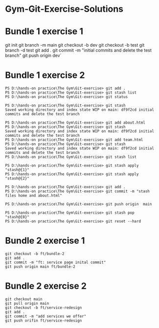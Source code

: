 # Gym-Git-Exercise-Solutions

# Bundle 1 exercise 1

git init
git branch -m main
git checkout -b dev
git checkout -b test
git branch -d test
git add .
git commit -m "initial commits and delete the test branch"
git push origin dev`


# Bundle 1 exercise 2
```
PS D:\hands-on practice\The Gym\Git-exercise> git add .
PS D:\hands-on practice\The Gym\Git-exercise> git stash list
PS D:\hands-on practice\The Gym\Git-exercise> git status

PS D:\hands-on practice\The Gym\Git-exercise> git stash
Saved working directory and index state WIP on main: df9f2cd initial commits and delete the test branch

PS D:\hands-on practice\The Gym\Git-exercise> git add about.html
PS D:\hands-on practice\The Gym\Git-exercise> git stash
Saved working directory and index state WIP on main: df9f2cd initial commits and delete the test branch
PS D:\hands-on practice\The Gym\Git-exercise> git add team.html
PS D:\hands-on practice\The Gym\Git-exercise> git stash
Saved working directory and index state WIP on main: df9f2cd initial commits and delete the test branch
PS D:\hands-on practice\The Gym\Git-exercise> git stash list

PS D:\hands-on practice\The Gym\Git-exercise> git stash apply "stash@{1}"
PS D:\hands-on practice\The Gym\Git-exercise> git stash apply "stash@{2}"

PS D:\hands-on practice\The Gym\Git-exercise> git add .
PS D:\hands-on practice\The Gym\Git-exercise> git commit -m "stash files home and about.html"

PS D:\hands-on practice\The Gym\Git-exercise> git push origin  main

PS D:\hands-on practice\The Gym\Git-exercise> git stash pop "stash@{0}"
PS D:\hands-on practice\The Gym\Git-exercise> git reset --hard
 ```

# Bundle 2 exercise 1

```
git checkout -b ft/bundle-2
git add .
git commit -m "ft: service page inital commit"
git push origin main ft/bundle-2
```

# Bundle 2 exercise 2

```
git checkout main
git pull origin main
git checkout -b ft/service-redesign
git add .
git commit -m "add services we offer"
git push orifin ft/service-redesign
```